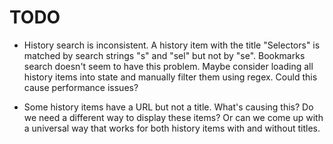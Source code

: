 # TODO

* History search is inconsistent. A history item with the title "Selectors" is matched by search strings "s" and "sel" but not by "se". Bookmarks search doesn't seem to have this problem. Maybe consider loading all history items into state and manually filter them using regex. Could this cause performance issues?

* Some history items have a URL but not a title. What's causing this? Do we need a different way to display these items? Or can we come up with a universal way that works for both history items with and without titles.
